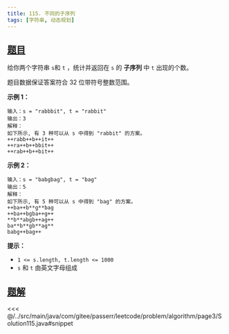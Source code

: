 ```yaml
---
title: 115. 不同的子序列
tags: [字符串, 动态规划]
---
```



## [题目](https://leetcode.cn/problems/distinct-subsequences/)
给你两个字符串 `s`和 `t` ，统计并返回在 `s` 的 **子序列** 中 `t` 出现的个数。

题目数据保证答案符合 32 位带符号整数范围。

**示例 1：**

    输入：s = "rabbbit", t = "rabbit"
    输出：3
    解释：
    如下所示, 有 3 种可以从 s 中得到 "rabbit" 的方案。
    ++rabb++b++it++
    ++ra++b++bbit++
    ++rab++b++bit++

**示例 2：**

    输入：s = "babgbag", t = "bag"
    输出：5
    解释：
    如下所示, 有 5 种可以从 s 中得到 "bag" 的方案。 
    ++ba++b**g**bag
    ++ba++bgba++g++
    **b**abgb++ag++
    ba**b**gb**ag**
    babg++bag++

**提示：**

* `1 <= s.length, t.length <= 1000`
* `s` 和 `t` 由英文字母组成


## [题解](https://github.com/PasseRR/JavaLeetCode/blob/master/src/main/java/com/gitee/passerr/leetcode/problem/algorithm/page3/Solution115.java)

<<< @/../src/main/java/com/gitee/passerr/leetcode/problem/algorithm/page3/Solution115.java#snippet
